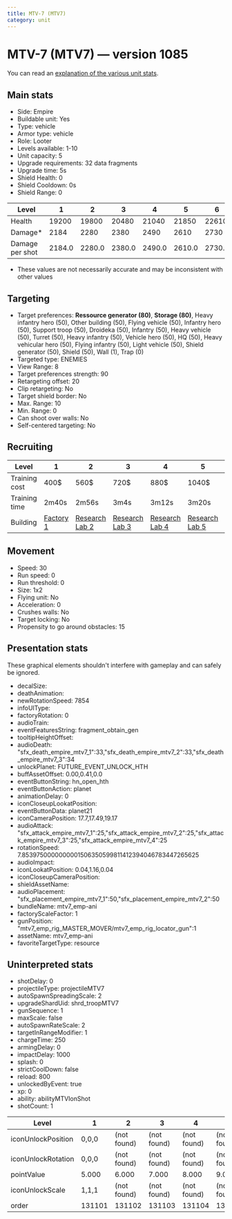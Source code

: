 ```yaml
---
title: MTV-7 (MTV7)
category: unit
---
```


# MTV-7 (MTV7) — version 1085

You can read an [explanation  of the various unit stats](unitexplained.md).

## Main stats

  * Side: Empire
  * Buildable unit: Yes
  * Type: vehicle
  * Armor type: vehicle
  * Role: Looter
  * Levels available: 1-10
  * Unit capacity: 5
  * Upgrade requirements: 32 data fragments
  * Upgrade time: 5s
  * Shield Health: 0
  * Shield Cooldown: 0s
  * Shield Range: 0

|Level          |1     |2     |3     |4     |5     |6     |7     |8     |9     |10    |
|---------------|------|------|------|------|------|------|------|------|------|------|
|Health         |19200 |19800 |20480 |21040 |21850 |22610 |23720 |25290 |26920 |28820 |
|Damage*        |2184  |2280  |2380  |2490  |2610  |2730  |2860  |3000  |3140  |3290  |
|Damage per shot|2184.0|2280.0|2380.0|2490.0|2610.0|2730.0|2860.0|3000.0|3140.0|3290.0|

* These values are not necessarily accurate and may be inconsistent with other values

## Targeting

  * Target preferences: **Ressource generator (80)**, **Storage (80)**, Heavy infantry hero (50), Other building (50), Flying vehicle (50), Infantry hero (50), Support troop (50), Droideka (50), Infantry (50), Heavy vehicle (50), Turret (50), Heavy infantry (50), Vehicle hero (50), HQ (50), Heavy vehicular hero (50), Flying infantry (50), Light vehicle (50), Shield generator (50), Shield (50), Wall (1), Trap (0)
  * Targeted type: ENEMIES
  * View Range: 8
  * Target preferences strength: 90
  * Retargeting offset: 20
  * Clip retargeting: No
  * Target shield border: No
  * Max. Range: 10
  * Min. Range: 0
  * Can shoot over walls: No
  * Self-centered targeting: No

## Recruiting

|Level        |1                              |2                                      |3                                      |4                                      |5                                      |6                                      |7                                      |8                                      |9                                      |10                                      |
|-------------|-------------------------------|---------------------------------------|---------------------------------------|---------------------------------------|---------------------------------------|---------------------------------------|---------------------------------------|---------------------------------------|---------------------------------------|----------------------------------------|
|Training cost|400$                           |560$                                   |720$                                   |880$                                   |1040$                                  |1200$                                  |1360$                                  |1600$                                  |1680$                                  |1840$                                   |
|Training time|2m40s                          |2m56s                                  |3m4s                                   |3m12s                                  |3m20s                                  |3m28s                                  |3m36s                                  |3m44s                                  |3m52s                                  |4m                                      |
|Building     |[Factory 1](empireFactory.html)|[Research Lab 2](empireOffenseLab.html)|[Research Lab 3](empireOffenseLab.html)|[Research Lab 4](empireOffenseLab.html)|[Research Lab 5](empireOffenseLab.html)|[Research Lab 6](empireOffenseLab.html)|[Research Lab 7](empireOffenseLab.html)|[Research Lab 8](empireOffenseLab.html)|[Research Lab 9](empireOffenseLab.html)|[Research Lab 10](empireOffenseLab.html)|

## Movement

  * Speed: 30
  * Run speed: 0
  * Run threshold: 0
  * Size: 1x2
  * Flying unit: No
  * Acceleration: 0
  * Crushes walls: No
  * Target locking: No
  * Propensity to go around obstacles: 15

## Presentation stats

These graphical elements shouldn't interfere with gameplay and can safely be ignored.

  * decalSize: 
  * deathAnimation: 
  * newRotationSpeed: 7854
  * infoUIType: 
  * factoryRotation: 0
  * audioTrain: 
  * eventFeaturesString: fragment_obtain_gen
  * tooltipHeightOffset: 
  * audioDeath: "sfx_death_empire_mtv7_1":33,"sfx_death_empire_mtv7_2":33,"sfx_death_empire_mtv7_3":34
  * unlockPlanet: FUTURE_EVENT_UNLOCK_HTH
  * buffAssetOffset: 0.00,0.41,0.0
  * eventButtonString: hn_open_hth
  * eventButtonAction: planet
  * animationDelay: 0
  * iconCloseupLookatPosition: 
  * eventButtonData: planet21
  * iconCameraPosition: 17.7,17.49,19.17
  * audioAttack: "sfx_attack_empire_mtv7_1":25,"sfx_attack_empire_mtv7_2":25,"sfx_attack_empire_mtv7_3":25,"sfx_attack_empire_mtv7_4":25
  * rotationSpeed: 7.8539750000000001506350599811412394046783447265625
  * audioImpact: 
  * iconLookatPosition: 0.04,1.16,0.04
  * iconCloseupCameraPosition: 
  * shieldAssetName: 
  * audioPlacement: "sfx_placement_empire_mtv7_1":50,"sfx_placement_empire_mtv7_2":50
  * bundleName: mtv7_emp-ani
  * factoryScaleFactor: 1
  * gunPosition: "mtv7_emp_rig_MASTER_MOVER/mtv7_emp_rig_locator_gun":1
  * assetName: mtv7_emp-ani
  * favoriteTargetType: resource

## Uninterpreted stats

  * shotDelay: 0
  * projectileType: projectileMTV7
  * autoSpawnSpreadingScale: 2
  * upgradeShardUid: shrd_troopMTV7
  * gunSequence: 1
  * maxScale: false
  * autoSpawnRateScale: 2
  * targetInRangeModifier: 1
  * chargeTime: 250
  * armingDelay: 0
  * impactDelay: 1000
  * splash: 0
  * strictCoolDown: false
  * reload: 800
  * unlockedByEvent: true
  * xp: 0
  * ability: abilityMTVIonShot
  * shotCount: 1

|Level             |1     |2          |3          |4          |5          |6          |7          |8          |9          |10         |
|------------------|------|-----------|-----------|-----------|-----------|-----------|-----------|-----------|-----------|-----------|
|iconUnlockPosition|0,0,0 |(not found)|(not found)|(not found)|(not found)|(not found)|(not found)|(not found)|(not found)|(not found)|
|iconUnlockRotation|0,0,0 |(not found)|(not found)|(not found)|(not found)|(not found)|(not found)|(not found)|(not found)|(not found)|
|pointValue        |5.000 |6.000      |7.000      |8.000      |9.000      |10.000     |11.000     |12.000     |13.000     |15.000     |
|iconUnlockScale   |1,1,1 |(not found)|(not found)|(not found)|(not found)|(not found)|(not found)|(not found)|(not found)|(not found)|
|order             |131101|131102     |131103     |131104     |131105     |131106     |131107     |131108     |131109     |131110     |

